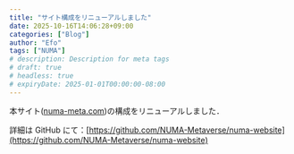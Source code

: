 ```yaml
---
title: "サイト構成をリニューアルしました"
date: 2025-10-16T14:06:28+09:00
categories: ["Blog"]
author: "Efo"
tags: ["NUMA"]
# description: Description for meta tags
# draft: true
# headless: true
# expiryDate: 2025-01-01T00:00:00-08:00
---
```


本サイト([numa-meta.com](numa-meta.com))の構成をリニューアルしました．

詳細は GitHub にて：[https://github.com/NUMA-Metaverse/numa-website](https://github.com/NUMA-Metaverse/numa-website)
